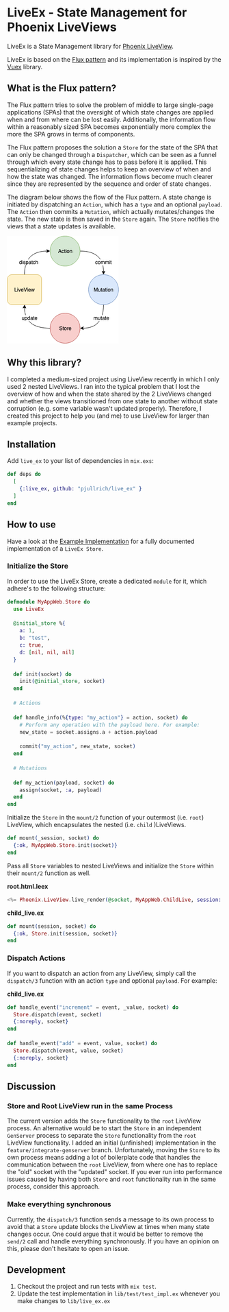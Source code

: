 # LiveEx - State Management for Phoenix LiveViews

LiveEx is a State Management library for [Phoenix LiveView](https://github.com/phoenixframework/phoenix_live_view).

LiveEx is based on the [Flux pattern](https://github.com/facebook/flux/tree/master/examples/flux-concepts)
and its implementation is inspired by the [Vuex](https://vuex.vuejs.org/) library.

## What is the Flux pattern?

The Flux pattern tries to solve the problem of middle to large single-page applications (SPAs) that
the oversight of which state changes are applied when and from where can be lost easily. Additionally, the
information flow within a reasonably sized SPA becomes exponentially more complex the more the SPA grows in terms of components.

The Flux pattern proposes the solution a `Store` for the state of the SPA that can only be changed through a `Dispatcher`,
which can be seen as a funnel through which every state change has to pass before it is applied. This sequentializing of
state changes helps to keep an overview of when and how the state was changed. The information flows become much clearer
since they are represented by the sequence and order of state changes.

The diagram below shows the flow of the Flux pattern. A state change is initiated by dispatching an `Action`, which has a `type` and an optional `payload`.
The `Action` then commits a `Mutation`, which actually mutates/changes the state. The new state is then saved in the `Store` again. The `Store` notifies
the views that a state updates is available.

![flux pattern diagram](/docs/images/flux.png)

## Why this library?

I completed a medium-sized project using LiveView recently in which I only used 2 nested LiveViews. I ran into the typical problem that I lost the overview of how and when the state shared by the 2 LiveViews changed and whether the views transitioned from one state to another without state corruption (e.g. some variable wasn't updated properly). Therefore, I created this project to help you (and me) to use LiveView for larger than example projects.

## Installation

Add `live_ex` to your list of dependencies in `mix.exs`:

```elixir
def deps do
  [
    {:live_ex, github: "pjullrich/live_ex" }
  ]
end
```

## How to use

Have a look at the [Example Implementation](https://github.com/PJUllrich/LiveEx/blob/master/lib/example/example.ex) for a fully documented implementation of a `LiveEx Store`.

### Initialize the Store

In order to use the LiveEx Store, create a dedicated `module` for it, which adhere's to the following structure:

```elixir
defmodule MyAppWeb.Store do
  use LiveEx

  @initial_store %{
    a: 1,
    b: "test",
    c: true,
    d: [nil, nil, nil]
  }

  def init(socket) do
    init(@initial_store, socket)
  end

  # Actions

  def handle_info(%{type: "my_action"} = action, socket) do
    # Perform any operation with the payload here. For example:
    new_state = socket.assigns.a + action.payload

    commit("my_action", new_state, socket)
  end

  # Mutations

  def my_action(payload, socket) do
    assign(socket, :a, payload)
  end
end
```

Initialize the `Store` in the `mount/2` function of your outermost (i.e. `root`) LiveView, which encapsulates the nested (i.e. `child` )LiveViews.

```elixir
def mount(_session, socket) do
  {:ok, MyAppWeb.Store.init(socket)}
end
```

Pass all `Store` variables to nested LiveViews and initialize the `Store` within their `mount/2` function as well.

**root.html.leex**

```elixir
<%= Phoenix.LiveView.live_render(@socket, MyAppWeb.ChildLive, session: Map.take(assigns, [:a, :b, :c, :d])) %>
```

**child_live.ex**

```elixir
def mount(session, socket) do
  {:ok, Store.init(session, socket)}
end
```

### Dispatch Actions

If you want to dispatch an action from any LiveView, simply call the `dispatch/3` function with an action `type` and optional `payload`. For example:

**child_live.ex**

```elixir
def handle_event("increment" = event, _value, socket) do
  Store.dispatch(event, socket)
  {:noreply, socket}
end

def handle_event("add" = event, value, socket) do
  Store.dispatch(event, value, socket)
  {:noreply, socket}
end
```

## Discussion

### Store and Root LiveView run in the same Process

The current version adds the `Store` functionality to the `root` LiveView process. An alternative would be to start the `Store` in an independent `GenServer` process to separate the `Store` functionality from the `root` LiveView functionality. I added an initial (unfinished) implementation in the `feature/integrate-genserver` branch. Unfortunately, moving the `Store` to its own process means adding a lot of boilerplate code that handles the communication between the `root` LiveView, from where one has to replace the "old" socket with the "updated" socket.
If you ever run into performance issues caused by having both `Store` and `root` functionality run in the same process, consider this approach.

### Make everything synchronous

Currently, the `dispatch/3` function sends a message to its own process to avoid that a `Store` update blocks the LiveView at times when many state changes occur. One could argue that it would be better to remove the `send/2` call and handle everything synchronously. If you have an opinion on this, please don't hesitate to open an issue.

## Development

1. Checkout the project and run tests with `mix test`.
1. Update the test implementation in `lib/test/test_impl.ex` whenever you make changes to `lib/live_ex.ex`
